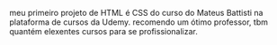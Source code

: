 meu primeiro projeto de HTML é CSS do curso do Mateus Battisti na plataforma de cursos da Udemy. recomendo um ótimo professor, tbm quantém elexentes cursos para se profissionalizar. 
